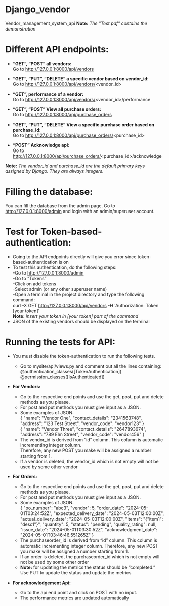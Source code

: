 # Django_vendor
Vendor_management_system_api
**Note:** *The "Test.pdf" contains the demonstration*

# Different API endpoints:
-	**“GET”, “POST” all vendors: <br/>**
Go to http://127.0.0.1:8000/api/vendors

- **“GET”, “PUT”, “DELETE” a specific vendor based on vendor_id:**<br/>
Go to http://127.0.0.1:8000/api/vendors/<vendor_id>

-	**“GET”, performance of a vendor:**<br/>
Go to http://127.0.0.1:8000/api/vendors/<vendor_id>/performance

-	**“GET”, “POST” View all purchase orders:**<br/>
Go to http://127.0.0.1:8000/api/purchase_orders

-	**“GET”, “PUT”, “DELETE” View a specific purchase order based on purchase_id:**<br/>
Go to http://127.0.0.1:8000/api/purchase_orders/<purchase_id>

-	**“POST” Acknowledge api:**<br/>
Go to http://127.0.0.1:8000/api/purchase_orders/<purchase_id>/acknowledge

**Note:** *The vendor_id and purchase_id are the default primary keys assigned by Django. They are always integers.*


# Filling the database:
You can fill the database from the admin page. Go to http://127.0.0.1:8000/admin and login with an admin/superuser account.

# Test for Token-based-authentication:
- Going to the API endpoints directly will give you error since token-based-authentication is on<br/>
- To test this authentication, do the following steps:<br/>
    -Go to http://127.0.0.1:8000/admin<br/>
    -Go to “Tokens”<br/>
    -Click on add tokens<br/>
    -Select admin (or any other superuser name)<br/>
    -Open a terminal in the project directory and type the following command:<br/>
      curl -X GET http://127.0.0.1:8000/api/vendors -H 'Authorization: Token [your token]'<br/>
**Note:** *insert your token in [your token] part of the command*<br/>
- JSON of the existing vendors should be displayed on the terminal<br/>

# Running the tests for API:
- You must disable the token-authentication to run the following tests.
    - Go to mysite/api/views.py and comment out all the lines containing:
      @authentication_classes([TokenAuthentication])<br/>
      @permission_classes([IsAuthenticated])<br/>
- **For Vendors:**
    - Go to the respective end points and use the get, post, put and delete methods as you please.
    - For post and put methods you must give input as a JSON.
    - Some examples of JSON:
      <br/>
        {
            "name": "Vendor One",
            "contact_details": "2341563748",
            "address": "123 Test Street",
            "vendor_code": "vendor123"
        }
      <br/>
        {
            "name": "Vendor Three",
            "contact_details": "2647893674",
            "address": "789 Elm Street",
            "vendor_code": "vendor456"
        }
      <br/>
    - The vendor_id is derived from “id” column. This column is automatic incrementing integer column.<br/>Therefore, any new POST you make will be assigned a number starting from 1.
    - If a vendor is deleted, the vendor_id which is not empty will not be used by some other vendor

- **For Orders:**
    - Go to the respective end points and use the get, post, put and delete methods as you please.
    - For post and put methods you must give input as a JSON.
    - Some examples of JSON:<br/>
        {
        "po_number": "abc3",
        "vendor": 5,
        "order_date": "2024-05-01T03:24:52Z",
        "expected_delivery_date": "2024-05-03T12:00:00Z",
        "actual_delivery_date": "2024-05-03T12:00:00Z",
        "items": "{\"item1\": \"desc1\"}",
        "quantity": 5,
        "status": "pending",
        "quality_rating": null,
        "issue_date": "2024-05-01T03:30:52Z",
        "acknowledgment_date": "2024-05-01T03:46:46.551265Z"
        }
      <br/>
    - The purchaseorder_id is derived from “id” column. This column is automatic incrementing integer column. Therefore, any new POST you make will be assigned a number starting from 1.
    - If an order is deleted, the purchaseorder_id which is not empty will not be used by some other order
    - **Note:** for updating the metrics the status should be “completed.” Use PUT to update the status and update the metrics

- **For acknowledgement Api:**
    - Go to the api end point and click on POST with no input.
    - The performance metrics are updated automatically
